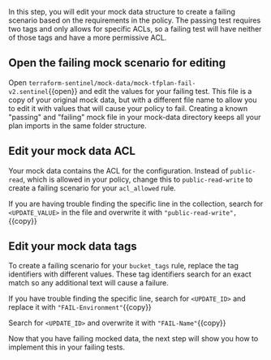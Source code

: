 In this step, you will edit your mock data structure to create a failing scenario based on the requirements in the policy. The passing test requires two tags and only allows for specific ACLs, so a failing test will have neither of those tags and have a more permissive ACL.

## Open the failing mock scenario for editing

Open `terraform-sentinel/mock-data/mock-tfplan-fail-v2.sentinel`{{open}} and edit the values for your failing test. This file is a copy of your original mock data, but with a different file name to allow you to edit it with values that will cause your policy to fail. Creating a known "passing" and "failing" mock file in your mock-data directory keeps all your plan imports in the same folder structure.

## Edit your mock data ACL

Your mock data contains the ACL for the configuration. Instead of `public-read`, which is allowed in your policy, change this to `public-read-write` to create a failing scenario for your `acl_allowed` rule. 

If you are having trouble finding the specific line in the collection, search for `<UPDATE_VALUE>` in the file and overwrite it with `"public-read-write",`{{copy}}

## Edit your mock data tags

To create a failing scenario for your `bucket_tags` rule, replace the tag identifiers with different values. These tag identifiers search for an exact match so any additional text will cause a failure. 

If you have trouble finding the specific line, search for `<UPDATE_ID>` and replace it with `"FAIL-Environment"`{{copy}}

Search for `<UPDATE_ID>` and overwrite it with `"FAIL-Name"`{{copy}}

Now that you have failing mocked data, the next step will show you how to implement this in your failing tests.